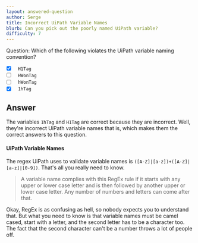 ```yaml
---
layout: answered-question
author: Serge
title: Incorrect UiPath Variable Names
blurb: Can you pick out the poorly named UiPath variable?
difficulty: 7
---
```


Question: Which of the following violates the UiPath variable naming convention?

- [x] &nbsp;  `H1Tag`
- [ ] &nbsp;  `HWonTag`
- [ ] &nbsp;  `hWonTag`
- [x] &nbsp;  `1hTag`

## Answer

The variables `1hTag` and `H1Tag` are correct because they are incorrect. Well, they're incorrect UiPath variable names that is, which makes them the correct answers to this question.

#### UiPath Variable Names

The regex UiPath uses to validate variable names is `([A-Z]|[a-z])+([A-Z]|[a-z]|[0-9])`. That's all you really need to know.

> A variable name complies with this RegEx rule if it starts with any upper or lower case letter and is then followed by another upper or lower case letter. Any number of numbers and letters can come after that.

Okay, RegEx is as confusing as hell, so nobody expects you to understand that. But what you need to know is that variable names must be camel cased, start with a letter, and the second letter has to be a character too. The fact that the second character can't be a number throws a lot of people off.
